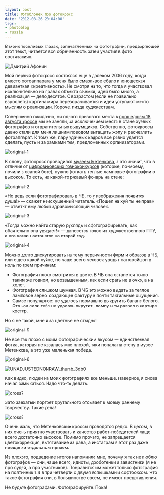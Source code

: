 ```yaml
---
layout: post
title: Фотобложек про фотокросс
date: '2012-08-26 20:04:00'
tags:
- photoblog
- russia
---
```


В моих тоскливых глазах, запечатленных на фотографии, предваряющей этот текст, читается вся обреченность затеи участия в фото состязаниях.

![Дмитрий Афонин](/assets/images/2017/10/cross0.jpg)

Мой первый фотокросс состоялся еще в далеком 2006 году, когда вместо фотоаппарата у меня было смазливое ебало и юношеская девиантная «креативность». Не смотря на то, что тогда я участвовал исключительно на правах объекта съемки, идей было много, а реализация — дело десятое. С возрастом (если не правильно взрослеть) картина мира переворачивается и идеи уступают место мыслям о реализации. Короче, пизда художествам.

Совершенно ожиданно, ни одного призового места в [прошедшем 18 августа кроссе](http://metenkov.narod.ru) мы не заняли, за исключением места в стане хуевых фотографов и отвратительных выдумщиков. Собственно, фотокроссы давно стали для меня лишним поводом вытащить жопу и расчехлить фотоаппарат. К тому же, пару удачных кадров все равно удается сделать, пусть и за рамками тем, предложенных организаторами.

![original-1](/assets/images/2017/10/cross1.jpg)

К слову, фотокросс проводился [музеем Метенкова](http://metenkov.narod.ru), а это значит, что в отличие от [цифровиковских говноконкурсов](http://cifrovik.ru/formula/) (которые, по-моему, почили в ссаной бозе), нужно фоткать теплые ламповые фотографии о высоком. То есть, не какой-то ржавый фонарь на стене:

![original-2](/assets/images/2017/10/cross2.jpg)

«Но ведь если фотографировать в ЧБ, то у изображения появится душа!» — скажет неискушенный читатель. «Пошел на хуй ты не прав» — ответит ему любой здравомыслящий человек.

![original-3](/assets/images/2017/10/cross3.jpg)

«Тогда можно найти старую рухлядь и сфотографировать, как обаятельно она увядает!» — донесется голос из художественного ПТУ, а его хозяин останется на второй год.

![original-4](/assets/images/2017/10/cross4.jpg)

Можно долго дискутировать на тему первичности форм и образов в ЧБ, или еще о какой хуйне, но чаще всего человек уводит сатюрэйшон в ноль по трем причинам:

- Фотография плохо смотрится в цвете. В ЧБ она останется точно таким же говном, но возвышенным, как если срать не в очко, а на холст.
- Фотография слишком шумная. В ЧБ это можно выдать за теплое ламповое зерно, создающее фактуру и почти тактильные ощущения.
- Самое популярное: не удалось нормально выкрутить баланс белого. Это как если тебе не удалось вкрутить лампу и ты развел в сортире костер.

Но я не такой, мне и за цветные не стыдно!

![original-5](/assets/images/2017/10/cross5.jpg)

Не все так плохо с моим фотографическим вкусом — единственная фотка, которая не казалась мне плохой, таки попала на стену в музее Метенкова, а это уже маленькая победа.

![original-6](/assets/images/2017/10/cross6.jpg)

![UNADJUSTEDNONRAW_thumb_3db0](/assets/images/2017/10/UNADJUSTEDNONRAW_thumb_3db0.jpg)

Как видно, людей на моих фотографиях всё меньше. Наверное, я снова начал замыкаться. Надо что-то делать.

![cross7](/assets/images/2017/10/cross7.jpg)

Зато заебатый портрет брутального отсылает к моему раннему творчеству. Такие дела!

![cross8](/assets/images/2017/10/cross8.jpg)

Очень жаль, что Метенковские кроссы проводятся редко. В целом, в них очень приятно участвовать и качество работ-победителей чаще всего достаточно высокое. Помимо прочего, не запрещается цветокоррекция, вытягивание из рава, а инстаграм в этот раз даже поощряли отдельным призом.

Из плохого, подведение итогов напомнило мне, почему я так не люблю фотографов — они, чаще всего, идиоты, дроботенки и завистники (я не про судей, а про участников). Понравится им может только фотография на полтинник 1.4 в три четверти с двумя вспышками и софтбоксом. Что такое фотография они, в большинстве своем, не имеют представления.

Не будьте фотографами. Фотографируйте. Пока!

